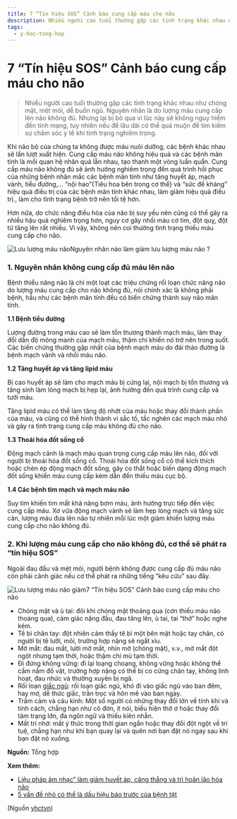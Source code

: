 ```yaml
---
title: 7 “Tín hiệu SOS” Cảnh báo cung cấp máu cho não
description: Nhiều người cao tuổi thường gặp các tình trạng khác nhau như chóng mặt, mệt mỏi, dễ buồn ngủ. Nguyên nhân là do lượng máu cung cấp lên não không đủ. Nhưng lại bị bỏ qua vì lúc này sẽ không nguy hiểm đến tính mạng, tuy nhiên nếu để lâu dài có thể quá muộn để tìm kiếm sự chăm sóc y tế khi tình trạng nghiêm trọng.
tags:
  - y-hoc-tong-hop
---
```


# 7 “Tín hiệu SOS” Cảnh báo cung cấp máu cho não 

> Nhiều người cao tuổi thường gặp các tình trạng khác nhau như chóng mặt, mệt mỏi, dễ buồn ngủ. Nguyên nhân là do lượng máu cung cấp lên não không đủ. Nhưng lại bị bỏ qua vì lúc này sẽ không nguy hiểm đến tính mạng, tuy nhiên nếu để lâu dài có thể quá muộn để tìm kiếm sự chăm sóc y tế khi tình trạng nghiêm trọng.


Khi não bộ của chúng ta không được máu nuôi dưỡng, các bệnh khác nhau sẽ lần lượt xuất hiện. Cung cấp máu não không hiệu quả và các bệnh mãn tính là mối quan hệ nhân quả lẫn nhau, tạo thanh một vòng luẩn quẩn. Cung cấp máu não không đủ sẽ ảnh hưởng nghiêm trọng đến quá trình hồi phục của những bệnh nhân mắc các bệnh mãn tính như tăng huyết áp, mạch vành, tiểu đường,… “nội hao”{Tiêu hoa bên trong cơ thể} và “sức đề kháng” hiệu quả điều trị của các bệnh mãn tính khác nhau, làm giảm hiệu quả điều trị., làm cho tình trạng bệnh trở nên tồi tệ hơn.


Hơn nữa, do chức năng điều hòa của não bị suy yếu nên cũng có thể gây ra nhiều hậu quả nghiêm trọng hơn, nguy cơ gây nhồi máu cơ tim, đột quỵ, đột tử tăng lên rất nhiều. Vì vậy, không nên coi thường tình trạng thiếu máu cung cấp cho não.


![Lưu lượng máu não](/imgs/yhctvn/Luu-luong-mau-nao.jpg)Nguyên nhân nào làm giảm lưu lượng máu não ?


### 1. Nguyên nhân không cung cấp đủ máu lên não


Bệnh thiểu năng não là chỉ một loạt các triệu chứng rối loạn chức năng não do lượng máu cung cấp cho não không đủ, nói chính xác là không phải bệnh, hầu như các bệnh mãn tính đều có biến chứng thành suy não mãn tính.


**1.1 Bệnh tiểu đường**


Lượng đường trong máu cao sẽ làm tổn thương thành mạch máu, làm thay đổi dần độ mỏng manh của mạch máu, thậm chí khiến nó trở nên trong suốt. Các biến chứng thường gặp nhất của bệnh mạch máu do đái tháo đường là bệnh mạch vành và nhồi máu não.


**1.2 Tăng huyết áp và tăng lipid máu**





Bị cao huyết áp sẽ làm cho mạch máu bị cứng lại, nội mạch bị tổn thương và tăng sinh làm lòng mạch bị hẹp lại, ảnh hưởng đến quá trình cung cấp và tưới máu.


Tăng lipid máu có thể làm tăng độ nhớt của máu hoặc thay đổi thành phần của máu, và cũng có thể hình thành vi sắc tố, tắc nghẽn các mạch máu nhỏ và gây ra tình trạng cung cấp máu không đủ cho não.


**1.3 Thoái hóa đốt sống cổ**


Động mạch cảnh là mạch máu quan trọng cung cấp máu lên não, đối với người bị thoái hóa đốt sống cổ. Thoái hóa đốt sống cổ có thể kích thích hoặc chèn ép động mạch đốt sống, gây co thắt hoặc biến dạng động mạch đốt sống khiến máu cung cấp kém dẫn đến thiếu máu cục bộ.


**1.4 Các bệnh tim mạch và mạch máu não**


Suy tim khiến tim mất khả năng bơm máu, ảnh hưởng trực tiếp đến việc cung cấp máu. Xơ vữa động mạch vành sẽ làm hẹp lòng mạch và tăng sức cản, lượng máu đưa lên não tự nhiên mỗi lúc một giảm khiến lượng máu cung cấp cho não không đủ.


### 2. Khi lượng máu cung cấp cho não không đủ, cơ thể sẽ phát ra “tín hiệu SOS”


Ngoài đau đầu và mệt mỏi, người bệnh không được cung cấp đủ máu não còn phải cảnh giác nếu cơ thể phát ra những tiếng “kêu cứu” sau đây.


![Lưu lượng máu não giảm](/imgs/yhctvn/Luu-luong-mau-nao-giam.jpg)7 “Tín hiệu SOS” Cảnh báo cung cấp máu cho não


* Chóng mặt và ù tai: đôi khi chóng mặt thoáng qua (cơn thiếu máu não thoáng qua), cảm giác nặng đầu, đau tăng lên, ù tai, tai “thở” hoặc nghe kém.
* Tê bì chân tay: đột nhiên cảm thấy tê bì một bên mặt hoặc tay chân, có người bị tê lưỡi, môi, trường hợp nặng sẽ ngất xỉu.
* Mờ mắt: đau mắt, lười mở mắt, nhìn mờ (chóng mặt), v.v., mờ mắt đột ngột nhưng tạm thời, hoặc thậm chí mù tạm thời.
* Đi đứng không vững: đi lại loạng choạng, không vững hoặc không thể cầm nắm đồ vật, trường hợp nặng có thể bị co cứng chân tay, không linh hoạt, đau nhức và thường xuyên bị ngã.
* Rối loạn [giấc ngủ](/yhctvn/tri-hue-co-xua-suc-khoe-cua-giac-ngu/): rối loạn giấc ngủ, khó đi vào giấc ngủ vào ban đêm, hay mơ, dễ thức giấc, trằn trọc và hôn mê vào ban ngày.
* Trầm cảm và cáu kỉnh: Một số người có những thay đổi lớn về tính khí và tính cách, chẳng hạn như cô đơn, ít nói, biểu hiện thờ ơ hoặc thay đổi tâm trạng lớn, đa ngôn ngữ và thiếu kiên nhẫn.
* Mất trí nhớ: mất ý thức trong thời gian ngắn hoặc thay đổi đột ngột về trí tuệ, chẳng hạn như khi bạn quay lại và quên nơi bạn đặt nó ngay sau khi bạn đặt nó xuống.


**Nguồn:** Tổng hợp


**Xem thêm:**


* [Liệu pháp âm nhạc” làm giảm huyết áp, căng thẳng và trì hoãn lão hóa não](/yhctvn/lieu-phap-am-nhac-lam-giam-huyet-ap-cang-thang-va-tri-hoan-lao-hoa-nao/)
* [5 vấn đề nhỏ có thể là dấu hiệu báo trước của bệnh tật](/yhctvn/5-van-de-nho-co-the-la-dau-hieu-bao-truoc-cua-benh-tat/)

(Nguồn <a href="https://yhctvn.com/7-tin-hieu-sos-canh-bao-cung-cap-mau-cho-nao/" target="_blank">yhctvn</a>)
